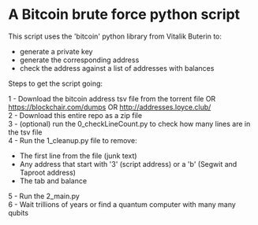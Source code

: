 # A Bitcoin brute force python script

This script uses the 'bitcoin' python library from Vitalik Buterin to:
  - generate a private key
  - generate the corresponding address
  - check the address against a list of addresses with balances


Steps to get the script going:

1 - Download the bitcoin address tsv file from the torrent file OR https://blockchair.com/dumps OR http://addresses.loyce.club/ \
2 - Download this entire repo as a zip file\
3 - (optional) run the 0_checkLineCount.py to check how many lines are in the tsv file\
4 - Run the 1_cleanup.py file to remove:
 - The first line from the file (junk text)
 - Any address that start with '3' (script address) or a 'b' (Segwit and Taproot address)
 - The tab and balance

5 - Run the 2_main.py\
6 - Wait trillions of years or find a quantum computer with many many qubits
